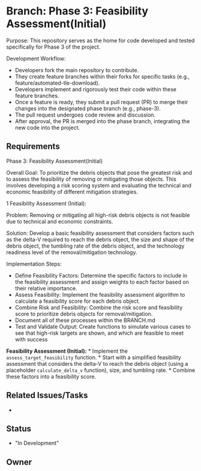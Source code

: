 # Branch: Phase 3: Feasibility Assessment(Initial)

Purpose: This repository serves as the home for code developed and tested specifically for Phase 3 of the project.

Development Workflow:
*   Developers fork the main repository to contribute.
*   They create feature branches within their forks for specific tasks (e.g., feature/automated-tle-download).
*   Developers implement and rigorously test their code within these feature branches.
*   Once a feature is ready, they submit a pull request (PR) to merge their changes into the designated phase branch (e.g., phase-3).
*   The pull request undergoes code review and discussion.
*   After approval, the PR is merged into the phase branch, integrating the new code into the project.

## Requirements

Phase 3: Feasibility Assessment(Initial)

Overall Goal: To prioritize the debris objects that pose the greatest risk and to assess the feasibility of removing or mitigating those objects. This involves developing a risk scoring system and evaluating the technical and economic feasibility of different mitigation strategies.


1 Feasibility Assessment (Initial):

Problem: Removing or mitigating all high-risk debris objects is not feasible due to technical and economic constraints.

Solution: Develop a basic feasibility assessment that considers factors such as the delta-V required to reach the debris object, the size and shape of the debris object, the tumbling rate of the debris object, and the technology readiness level of the removal/mitigation technology.

Implementation Steps:
*   Define Feasibility Factors: Determine the specific factors to include in the feasibility assessment and assign weights to each factor based on their relative importance.
*   Assess Feasibility: Implement the feasibility assessment algorithm to calculate a feasibility score for each debris object.
*   Combine Risk and Feasibility: Combine the risk score and feasibility score to prioritize debris objects for removal/mitigation.
*   Document all of these processes within the BRANCH.md
*   Test and Validate Output: Create functions to simulate various cases to see that high-risk targets are shown, and which are feasible to meet with success

**Feasibility Assessment (Initial):**
    *   Implement the `assess_target_feasibility` function.
    *   Start with a simplified feasibility assessment that considers the delta-V to reach the debris object (using a placeholder `calculate_delta_v` function), size, and tumbling rate.
    *   Combine these factors into a feasibility score.

## Related Issues/Tasks

*   <links to related issues in your issue tracker>

## Status

* "In Development"

## Owner

<name of the developer responsible for the branch>
